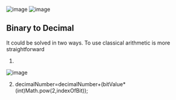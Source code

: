![image](https://user-images.githubusercontent.com/54256549/167237553-1b759a3d-20bc-45b3-9af7-89b06fac1d21.png)
![image](https://user-images.githubusercontent.com/54256549/167237640-7eb146ba-ea47-4013-894d-c63c87d0ea56.png)

## Binary to Decimal

 It could be solved in two ways. To use classical arithmetic is more straightforward

1. 
 ![image](https://user-images.githubusercontent.com/54256549/169361332-74e9a1cd-cc8b-48be-bd18-9009329c4b3d.png)

2.  decimalNumber=decimalNumber+(bitValue*(int)Math.pow(2,indexOfBit));
